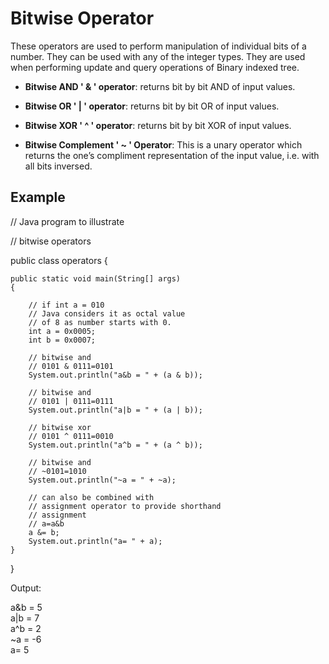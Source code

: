 # Bitwise Operator


These operators are used to perform manipulation of individual bits of a number. They can be used with any of the integer types. They are used when performing update and query operations of Binary indexed tree.


* __Bitwise AND ' & '  operator__: returns bit by bit AND of input values.


* __Bitwise OR ' | ' operator__: returns bit by bit OR of input values.

 * __Bitwise XOR ' ^ ' operator__: returns bit by bit XOR of input values.

* __Bitwise Complement ' ~ ' Operator__:
 This is a unary operator which returns the one’s compliment 
 representation of the input value, i.e. with all bits inversed.

## Example

 // Java program to illustrate

// bitwise operators

public class operators {

	public static void main(String[] args) 
	{

		// if int a = 010 
		// Java considers it as octal value 
		// of 8 as number starts with 0. 
		int a = 0x0005; 
		int b = 0x0007; 

		// bitwise and 
		// 0101 & 0111=0101 
		System.out.println("a&b = " + (a & b)); 

		// bitwise and 
		// 0101 | 0111=0111 
		System.out.println("a|b = " + (a | b)); 

		// bitwise xor 
		// 0101 ^ 0111=0010 
		System.out.println("a^b = " + (a ^ b)); 

		// bitwise and 
		// ~0101=1010 
		System.out.println("~a = " + ~a); 

		// can also be combined with 
		// assignment operator to provide shorthand 
		// assignment 
		// a=a&b 
		a &= b; 
		System.out.println("a= " + a); 
	} 
} 

Output:

a&b = 5   
a|b = 7   
a^b = 2   
~a = -6   
a= 5